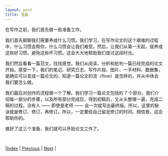 ```yaml
---
layout: post
title: 准备
---
```


在写作之前，我们首先做一些准备工作。

我们首先聊聊我们需要养成什么习惯。我们学习，在写作论文的这个艰难的过程中，什么习惯会帮你，什么习惯会让我们难受。然后，让我们从第一天起，就养成这些好习惯，避免这些坏习惯。这会大大地帮助我们度过这段时光。

我们然后看看一篇范文，找找感觉。我们从阅读、分析和批判一篇已经完成的论文开始，感受一下，我们的笔记、研究日志、写作片段、图片、一手材料、数据集，是确实可以变成一篇论文的，知道一篇论文的流（flow）是怎样的，并从中体会我们要怎么做。

我们最后对创作的流程做一个了解。我们学习一篇论文包括的 7 个部分。我们介绍每一部分的步骤，以及所有部分完成后，得到初稿后，又从头整理一遍，完成二稿的过程。没有人 —— 即使是老师 —— 会一次就写出最终版。所以，这里的秘诀就是修订、修订、再修订。所以，一定要给自己留足修订的时间。相信我，这会帮助你的。

做好了这三个准备，我们就可以开始论文工作了。

<br/>

|[Index](../../) | [Previous](0-0-intro) | [Next](1-2-habit) |
